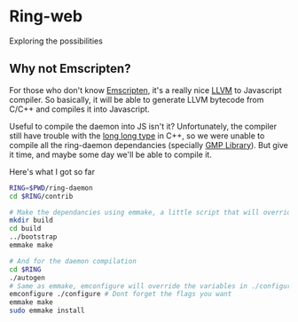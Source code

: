 # Ring-web

Exploring the possibilities

## Why not Emscripten?

For those who don't know [Emscripten](https://github.com/kripken/emscripten), it's a really nice [LLVM](https://en.wikipedia.org/wiki/LLVM) to Javascript compiler. So basically, it will be able to generate LLVM bytecode from C/C++ and compiles it into Javascript. 

Useful to compile the daemon into JS isn't it? Unfortunately, the compiler still have trouble with the [long long type](http://stackoverflow.com/questions/18971732/what-is-the-difference-between-long-long-long-long-int-and-long-long-i) in C++, so we were unable to compile all the ring-daemon dependancies (specially [GMP Library](https://gmplib.org)). But give it time, and maybe some day we'll be able to compile it.

Here's what I got so far
```sh
RING=$PWD/ring-daemon
cd $RING/contrib

# Make the dependancies using emmake, a little script that will override the variables for emscripten
mkdir build
cd build
../bootstrap
emmake make

# And for the daemon compilation
cd $RING
./autogen
# Same as emmake, emconfigure will override the variables in ./configure
emconfigure ./configure # Dont forget the flags you want
emmake make
sudo emmake install
```
